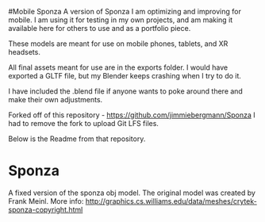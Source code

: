 #Mobile Sponza
A version of Sponza I am optimizing and improving for mobile. I am using it for testing in my own projects, and am making it available here for others to use and as a portfolio piece.

These models are meant for use on mobile phones, tablets, and XR headsets.

All final assets meant for use are in the exports folder. 
I would have exported a GLTF file, but my Blender keeps crashing when I try to do it.

I have included the .blend file if anyone wants to poke around there and make their own adjustments.

Forked off of this repository - https://github.com/jimmiebergmann/Sponza
I had to remove the fork to upload Git LFS files.

Below is the Readme from that repository.

Sponza
===================

A fixed version of the sponza obj model.
The original model was created by Frank Meinl.
More info:
http://graphics.cs.williams.edu/data/meshes/crytek-sponza-copyright.html